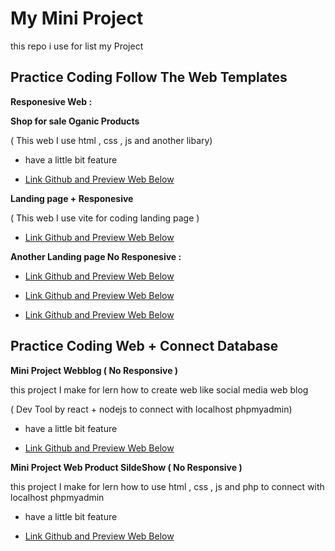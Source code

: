 
# My Mini Project

this repo i use for list my Project 











## Practice Coding Follow The Web Templates

**Responesive Web :**


**Shop for sale Oganic Products**

( This web I use html , css , js and another libary)

- have a little bit feature

- [Link Github and Preview Web Below](https://github.com/UmmarinKasampong/oganic-shop)

**Landing page + Responesive**

( This web I use vite for coding landing page )


- [Link Github and Preview Web Below](https://github.com/UmmarinKasampong/web-template-2)





**Another Landing page No Responesive  :**



- [Link Github and Preview Web Below](https://github.com/UmmarinKasampong/web-template-1)

- [Link Github and Preview Web Below](https://github.com/UmmarinKasampong/web-template-new-3)

- [Link Github and Preview Web Below](https://github.com/UmmarinKasampong/web-template-4)



## Practice Coding Web  + Connect Database

 

**Mini Project Webblog ( No Responsive )**

this project I make for lern how to create web like social media web blog 

( Dev Tool by react + nodejs to connect with localhost  phpmyadmin)

- have a little bit feature

- [Link Github and Preview Web Below](https://github.com/UmmarinKasampong/mini-project-web-blog)


**Mini Project Web Product SildeShow ( No Responsive )**

this project I make for lern how to use html , css , js and php to connect with localhost phpmyadmin

- have a little bit feature

- [Link Github and Preview Web Below](https://github.com/UmmarinKasampong/mini-project-web-landingpage-1)



